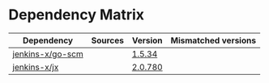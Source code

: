 # Dependency Matrix

Dependency | Sources | Version | Mismatched versions
---------- | ------- | ------- | -------------------
[jenkins-x/go-scm](https://github.com/jenkins-x/go-scm.git) |  | [1.5.34]() | 
[jenkins-x/jx](https://github.com/jenkins-x/jx.git) |  | [2.0.780](https://github.com/jenkins-x/jx/releases/tag/v2.0.780) | 
